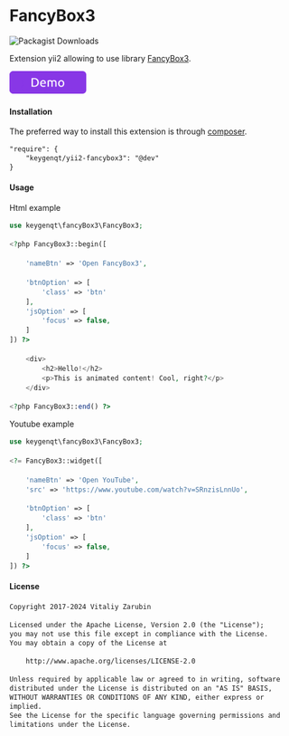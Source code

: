 FancyBox3
===================

![Packagist Downloads](https://img.shields.io/packagist/dt/keygenqt/yii2-fancyBox3?label=Packagist%20Downloads)

Extension yii2 allowing to use library [FancyBox3](http://fancyapps.com/fancybox/3/).

<p>
    <a href="https://old.keygenqt.com/work/yii2-fancyBox3">
        <img src="data/demo_button.gif" width="136px"/>
    </a>
</p>

#### Installation

The preferred way to install this extension is through [composer](http://getcomposer.org/download/).

```
"require": {
    "keygenqt/yii2-fancybox3": "@dev"
}
```

#### Usage

Html example

```php
use keygenqt\fancyBox3\FancyBox3;

<?php FancyBox3::begin([

    'nameBtn' => 'Open FancyBox3',

    'btnOption' => [
        'class' => 'btn'
    ],
    'jsOption' => [
        'focus' => false,
    ]
]) ?>

    <div>
        <h2>Hello!</h2>
        <p>This is animated content! Cool, right?</p>
    </div>

<?php FancyBox3::end() ?>
```

Youtube example

```php
use keygenqt\fancyBox3\FancyBox3;

<?= FancyBox3::widget([

    'nameBtn' => 'Open YouTube',
    'src' => 'https://www.youtube.com/watch?v=SRnzisLnnUo',

    'btnOption' => [
        'class' => 'btn'
    ],
    'jsOption' => [
        'focus' => false,
    ]
]) ?>
```

#### License

```
Copyright 2017-2024 Vitaliy Zarubin

Licensed under the Apache License, Version 2.0 (the "License");
you may not use this file except in compliance with the License.
You may obtain a copy of the License at

    http://www.apache.org/licenses/LICENSE-2.0

Unless required by applicable law or agreed to in writing, software
distributed under the License is distributed on an "AS IS" BASIS,
WITHOUT WARRANTIES OR CONDITIONS OF ANY KIND, either express or implied.
See the License for the specific language governing permissions and
limitations under the License.
```
